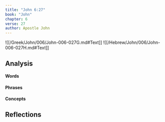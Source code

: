 ```yaml
---
title: "John 6:27"
book: "John"
chapter: 6
verse: 27
author: Apostle John
---
```

![[/Greek/John/006/John-006-027G.md#Text]]
![[/Hebrew/John/006/John-006-027H.md#Text]]

## Analysis

#### Words

#### Phrases

#### Concepts

## Reflections

